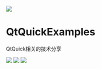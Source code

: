 ﻿
![](https://github.com/zhengtianzuo/QtQuickExamples/blob/master/QtQuickExamples.jpg?raw=true)

# QtQuickExamples
QtQuick相关的技术分享

![](https://img.shields.io/badge/%E7%BC%96%E8%AF%91-%E6%88%90%E5%8A%9F-brightgreen.svg)
![](https://img.shields.io/badge/%E7%89%88%E6%9C%AC-1.0.0.0-blue.svg)
![](https://img.shields.io/badge/%E7%89%88%E6%9D%83%E8%AE%B8%E5%8F%AF-MIT-orange.svg)
